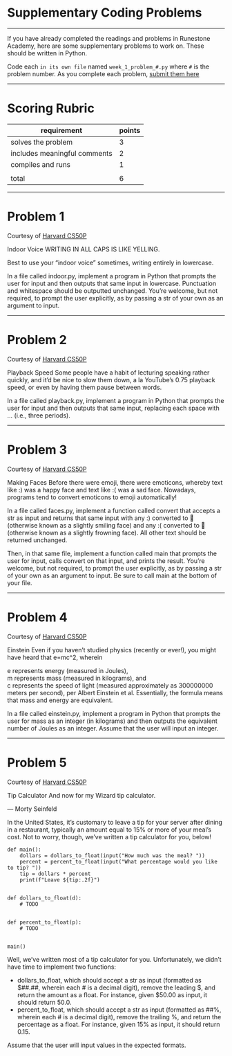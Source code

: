 # Supplementary Coding Problems

---

If you have already completed the readings and problems in Runestone Academy, here are some supplementary problems to work on. These should be written in Python.

Code each `in its own file` named `week_1_problem_#.py` where `#` is the problem number. As you complete each problem, [submit them here](https://airtable.com/app0PN2SzDnP1Qnzi/pagCUNiG0QbQtBBB4/form)

---

# Scoring Rubric

| requirement                  | points |
|------------------------------|--------|
| solves the problem           | 3      |
| includes meaningful comments | 2      |
| compiles and runs            | 1      |
|                              |        |
| total                        | 6      |

---

# Problem 1
Courtesy of [Harvard CS50P](https://cs50.harvard.edu/python/2022/psets/0/indoor/)

Indoor Voice
WRITING IN ALL CAPS IS LIKE YELLING.

Best to use your “indoor voice” sometimes, writing entirely in lowercase.

In a file called indoor.py, implement a program in Python that prompts the user for input and then outputs that same input in lowercase. Punctuation and whitespace should be outputted unchanged. You’re welcome, but not required, to prompt the user explicitly, as by passing a str of your own as an argument to input.

---

# Problem 2
Courtesy of [Harvard CS50P](https://cs50.harvard.edu/python/2022/psets/0/playback/)

Playback Speed
Some people have a habit of lecturing speaking rather quickly, and it’d be nice to slow them down, a la YouTube’s 0.75 playback speed, or even by having them pause between words.

In a file called playback.py, implement a program in Python that prompts the user for input and then outputs that same input, replacing each space with ... (i.e., three periods).

---

# Problem 3
Courtesy of [Harvard CS50P](https://cs50.harvard.edu/python/2022/psets/0/faces/)

Making Faces
Before there were emoji, there were emoticons, whereby text like :) was a happy face and text like :( was a sad face. Nowadays, programs tend to convert emoticons to emoji automatically!

In a file called faces.py, implement a function called convert that accepts a str as input and returns that same input with any :) converted to 🙂 (otherwise known as a slightly smiling face) and any :( converted to 🙁 (otherwise known as a slightly frowning face). All other text should be returned unchanged.

Then, in that same file, implement a function called main that prompts the user for input, calls convert on that input, and prints the result. You’re welcome, but not required, to prompt the user explicitly, as by passing a str of your own as an argument to input. Be sure to call main at the bottom of your file.


---

# Problem 4
Courtesy of [Harvard CS50P](https://cs50.harvard.edu/python/2022/psets/0/einstein/)

Einstein
Even if you haven’t studied physics (recently or ever!), you might have heard that e=mc^2, wherein 

e represents energy (measured in Joules),  
m represents mass (measured in kilograms), and  
c represents the speed of light (measured approximately as 300000000 meters per second), per Albert Einstein et al. Essentially, the formula means that mass and energy are equivalent.

In a file called einstein.py, implement a program in Python that prompts the user for mass as an integer (in kilograms) and then outputs the equivalent number of Joules as an integer. Assume that the user will input an integer.

---

# Problem 5
Courtesy of [Harvard CS50P](https://cs50.harvard.edu/python/2022/psets/0/tip/)

Tip Calculator
And now for my Wizard tip calculator.

— Morty Seinfeld

In the United States, it’s customary to leave a tip for your server after dining in a restaurant, typically an amount equal to 15% or more of your meal’s cost. Not to worry, though, we’ve written a tip calculator for you, below!

```
def main():
    dollars = dollars_to_float(input("How much was the meal? "))
    percent = percent_to_float(input("What percentage would you like to tip? "))
    tip = dollars * percent
    print(f"Leave ${tip:.2f}")


def dollars_to_float(d):
    # TODO


def percent_to_float(p):
    # TODO


main()
```

Well, we’ve written most of a tip calculator for you. Unfortunately, we didn’t have time to implement two functions:

- dollars_to_float, which should accept a str as input (formatted as $##.##, wherein each # is a decimal digit), remove the leading $, and return the amount as a float. For instance, given $50.00 as input, it should return 50.0.
- percent_to_float, which should accept a str as input (formatted as ##%, wherein each # is a decimal digit), remove the trailing %, and return the percentage as a float. For instance, given 15% as input, it should return 0.15.

Assume that the user will input values in the expected formats.
